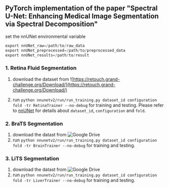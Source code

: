 ## PyTorch implementation of the paper "Spectral U-Net: Enhancing Medical Image Segmentation via Spectral Decomposition"


set the nnUNet environmental variable

```python
export nnUNet_raw=/path/to/raw_data
export nnUNet_preprocessed=/path/to/preprocessed_data
export nnUNet_results=/path/to/result
```

### 1. Retina Fluid Segmentation

1. download the dataset from ![https://retouch.grand-challenge.org/Download/](https://retouch.grand-challenge.org/Download/)

2. run `python nnunetv2/run/run_training.py dataset_id configuration fold -tr RetinaTrainer --no-debug` for training and testing. Please refer to [nnUNet](https://github.com/MIC-DKFZ/nnUNet) for details about `dataset_id`, `configuration` and `fold`.

### 2. BraTS Segmentation

1. download the datast from ![Google Drive](https://drive.google.com/drive/folders/1HqEgzS8BV2c7xYNrZdEAnrHk7osJJ--2)
2. run `python nnunetv2/run/run_training.py dataset_id configuration fold -tr BrainTrainer --no-debug` for training and testing.

### 3. LiTS Segmentation

1. download the datast from ![Google Drive](https://drive.google.com/drive/folders/1HqEgzS8BV2c7xYNrZdEAnrHk7osJJ--2)
2. run `python nnunetv2/run/run_training.py dataset_id configuration fold -tr LiverTrainer --no-debug` for training and testing.

